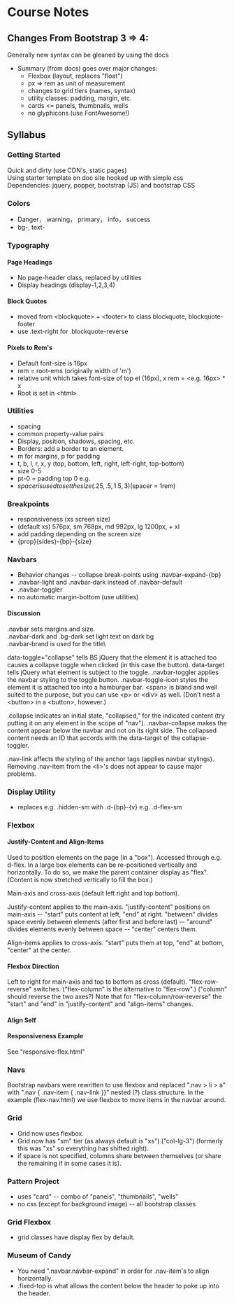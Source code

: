 # Course Notes
## Changes From Bootstrap 3 => 4:
Generally new syntax can be gleaned by using the docs
* Summary (from docs) goes over major changes:
    * Flexbox (layout, replaces "float")
    * px => rem as unit of measurement
    * changes to grid tiers (names, syntax)
    * utility classes: padding, margin, etc.
    * cards <= panels, thumbnails, wells
    * no glyphicons (use FontAwesome!)
## Syllabus
### Getting Started
Quick and dirty (use CDN's, static pages)\
Using starter template on doc site hooked up with simple css\
Dependencies: jquery, popper, bootstrap (JS) and bootstrap CSS
### Colors
* Danger， warning， primary， info， success
* bg-, text-
### Typography
#### Page Headings
* No page-header class, replaced by utilities
* Display headings (display-1,2,3,4)
#### Block Quotes
* moved from \<blockquote> + \<footer> to class blockquote, blockquote-footer
* use .text-right for .blockquote-reverse
#### Pixels to Rem's
* Default font-size is 16px
* rem = root-ems (originally width of 'm')
* relative unit which takes font-size of top el (16px), x rem = <e.g. 16px> * x
* Root is set in \<html>
### Utilities
* spacing
* common property-value pairs
* Display, position, shadows, spacing, etc.
* Borders: add a border to an element.
* m for margins, p for padding
* t, b, l, r, x, y (top, bottom, left, right, left-right, top-bottom)
* size 0-5
* pt-0 = padding top 0 e.g.
* $spacer is used to set the size (.25, .5, 1.5, 3) ($spacer = 1rem)
### Breakpoints
* responsiveness (xs screen size)
* (default xs) 576px, sm 768px, md 992px, lg 1200px, + xl
* add padding depending on the screen size
* {prop}{sides}-{bp}-{size}
### Navbars
* Behavior changes -- collapse break-points using .navbar-expand-{bp}
* .navbar-light and .navbar-dark instead of .navbar-default
* .navbar-toggler
* no automatic margin-bottom (use utilities)
#### Discussion
.navbar sets margins and size.\
.navbar-dark and .bg-dark set light text on dark bg\
.navbar-brand is used for the title\

data-toggle="collapse" tells BS jQuery that the element it is attached too causes a collapse toggle when clicked (in this case the button). data-target tells jQuery what element is subject to the toggle. .navbar-toggler applies the navbar styling to the toggle button. .navbar-toggle-icon styles the element it is attached too into a hamburger bar. \<span> is bland and well suited to the purpose, but you can use \<p> or \<div> as well. (Don't nest a \<button> in a \<button>, however.)

.collapse indicates an initial state, "collapsed," for the indicated content (try putting it on any element in the scope of "nav"). .navbar-collapse makes the content appear below the navbar and not on its right side. The collapsed content needs an ID that accords with the data-target of the collapse-toggler.

.nav-link affects the styling of the anchor tags (applies navbar stylings). Removing .nav-item from the \<li>'s does not appear to cause major problems.
### Display Utility
* replaces e.g. .hidden-sm with .d-{bp}-{v} e.g. .d-flex-sm
### Flexbox
#### Justify-Content and Align-Items
Used to position elements on the page (in a "box"). Accessed through e.g. d-flex.  In a large box elements can be re-positioned vertically and horizontally. To do so, we make the parent container display as "flex". (Content is now stretched vertically to fill the box.)

Main-axis and cross-axis (default left right and top bottom). 

Justify-content applies to the main-axis.  "justify-content" positions on main-axis -- "start" puts content at left, "end" at right. "between" divides space evenly between elements (after first and before last) -- "around" divides elements evenly between space -- "center" centers them.

Align-items applies to cross-axis. "start" puts them at top, "end" at bottom, "center" at the center.
#### Flexbox Direction
Left to right for main-axis and top to bottom as cross (default).  "flex-row-reverse" switches. ("flex-column" is the alternative to "flex-row".) ("column" should reverse the two axes?)  Note that for "flex-column/row-reverse" the "start" and "end" in "justify-content" and "align-items" changes.
#### Align Self
#### Responsiveness Example
See "responsive-flex.html"
### Navs
Bootstrap navbars were rewritten to use flexbox and replaced ".nav > li > a" with ".nav { .nav-item { .nav-link }}" nested (?) class structure. In the example (flex-nav.html) we use flexbox to move items in the navbar around.
### Grid
* Grid now uses flexbox. 
* Grid now has "sm" tier (as always default is "xs") ("col-lg-3") (formerly this was "xs" so everything has shifted right).
* if space is not specified, columns share between themselves (or share the remaining if in some cases it is).
### Pattern Project
* uses "card" -- combo of "panels", "thumbnails", "wells"
* no css (except for background image) -- all bootstrap classes
### Grid Flexbox
* grid classes have display flex by default.
### Museum of Candy
* You need ".navbar.navbar-expand" in order for .nav-item's to align horizontally.
* .fixed-top is what allows the content below the header to poke up into the header.